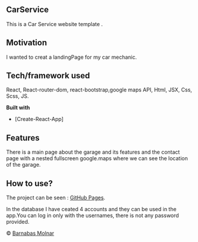 
## CarService
This is a Car Service website template .

## Motivation
I wanted to creat a landingPage for my car mechanic.


## Tech/framework used
React, React-router-dom, react-bootstrap,google maps API, Html, JSX, Css, Scss, JS.

<b>Built with</b>
- [Create-React-App]

## Features
There is a main page about the garage and its features  and the contact page with a nested fullscreen google.maps where we can see the location of the garage. 




## How to use?
The project can be seen : [GitHub Pages](https://barna-molnar.github.io/CarService/).


In the database I have ceated 4 accounts and they can be used in the app.You can log in only with the usernames, there is not any password provided.  





 © [Barnabas Molnar]()
